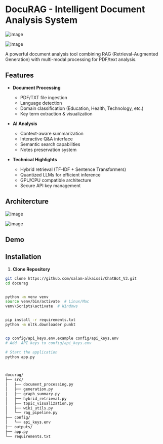 # DocuRAG - Intelligent Document Analysis System

![image](https://github.com/user-attachments/assets/318f28ec-1cdd-40d4-9c85-9e19a0c646ed)

![image](https://github.com/user-attachments/assets/704109b3-707b-4191-bc60-5d5cc19163b6)



A powerful document analysis tool combining RAG (Retrieval-Augmented Generation) with multi-modal processing for PDF/text analysis.

## Features

- **Document Processing**
  - PDF/TXT file ingestion
  - Language detection
  - Domain classification (Education, Health, Technology, etc.)
  - Key term extraction & visualization
  
- **AI Analysis**
  - Context-aware summarization
  - Interactive Q&A interface
  - Semantic search capabilities
  - Notes preservation system

- **Technical Highlights**
  - Hybrid retrieval (TF-IDF + Sentence Transformers)
  - Quantized LLMs for efficient inference
  - GPU/CPU compatible architecture
  - Secure API key management

## Architercture 
![image](https://github.com/user-attachments/assets/e4f82f6d-a510-442d-8dc2-c437c7620ffc)

![image](https://github.com/user-attachments/assets/5e8104b8-9c7e-4f98-afae-438a7b1af1c2)


## Demo




## Installation

1. **Clone Repository**
```bash
git clone https://github.com/salam-alkaissi/ChatBot_V3.git
cd docurag


python -m venv venv
source venv/bin/activate  # Linux/Mac
venv\Scripts\activate  # Windows


pip install -r requirements.txt
python -m nltk.downloader punkt


cp config/api_keys.env.example config/api_keys.env
# Add  API keys to config/api_keys.env

# Start the application
python app.py



docurag/
├── src/
│   ├── document_processing.py
│   ├── generation.py
│   ├── graph_summary.py
│   ├── hybrid_retrieval.py
│   ├── topic_visualization.py
│   ├── wiki_utils.py
│   └── rag_pipeline.py
├── config/
│   └── api_keys.env
├── outputs/
├── app.py
└── requirements.txt
